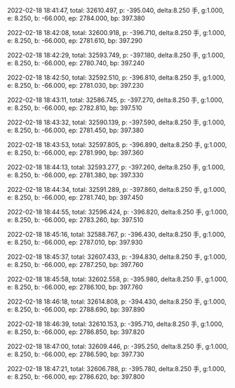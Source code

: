 2022-02-18 18:41:47, total: 32610.497, p: -395.040, delta:8.250 手, g:1.000, e: 8.250, b: -66.000, ep: 2784.000, bp: 397.380

2022-02-18 18:42:08, total: 32600.918, p: -396.710, delta:8.250 手, g:1.000, e: 8.250, b: -66.000, ep: 2781.610, bp: 397.290

2022-02-18 18:42:29, total: 32593.749, p: -397.180, delta:8.250 手, g:1.000, e: 8.250, b: -66.000, ep: 2780.740, bp: 397.240

2022-02-18 18:42:50, total: 32592.510, p: -396.810, delta:8.250 手, g:1.000, e: 8.250, b: -66.000, ep: 2781.030, bp: 397.230

2022-02-18 18:43:11, total: 32586.745, p: -397.270, delta:8.250 手, g:1.000, e: 8.250, b: -66.000, ep: 2782.810, bp: 397.510

2022-02-18 18:43:32, total: 32590.139, p: -397.590, delta:8.250 手, g:1.000, e: 8.250, b: -66.000, ep: 2781.450, bp: 397.380

2022-02-18 18:43:53, total: 32597.805, p: -396.890, delta:8.250 手, g:1.000, e: 8.250, b: -66.000, ep: 2781.990, bp: 397.360

2022-02-18 18:44:13, total: 32593.277, p: -397.260, delta:8.250 手, g:1.000, e: 8.250, b: -66.000, ep: 2781.380, bp: 397.330

2022-02-18 18:44:34, total: 32591.289, p: -397.860, delta:8.250 手, g:1.000, e: 8.250, b: -66.000, ep: 2781.740, bp: 397.450

2022-02-18 18:44:55, total: 32596.424, p: -396.820, delta:8.250 手, g:1.000, e: 8.250, b: -66.000, ep: 2783.260, bp: 397.510

2022-02-18 18:45:16, total: 32588.767, p: -396.430, delta:8.250 手, g:1.000, e: 8.250, b: -66.000, ep: 2787.010, bp: 397.930

2022-02-18 18:45:37, total: 32607.433, p: -394.830, delta:8.250 手, g:1.000, e: 8.250, b: -66.000, ep: 2787.250, bp: 397.760

2022-02-18 18:45:58, total: 32602.558, p: -395.980, delta:8.250 手, g:1.000, e: 8.250, b: -66.000, ep: 2786.100, bp: 397.760

2022-02-18 18:46:18, total: 32614.808, p: -394.430, delta:8.250 手, g:1.000, e: 8.250, b: -66.000, ep: 2788.690, bp: 397.890

2022-02-18 18:46:39, total: 32610.153, p: -395.710, delta:8.250 手, g:1.000, e: 8.250, b: -66.000, ep: 2786.850, bp: 397.820

2022-02-18 18:47:00, total: 32609.446, p: -395.250, delta:8.250 手, g:1.000, e: 8.250, b: -66.000, ep: 2786.590, bp: 397.730

2022-02-18 18:47:21, total: 32606.788, p: -395.780, delta:8.250 手, g:1.000, e: 8.250, b: -66.000, ep: 2786.620, bp: 397.800